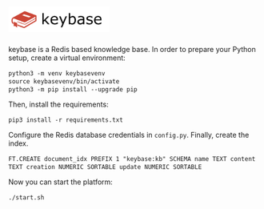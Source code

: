 # <img src="src/static/images/keybase.png" height="50px">

keybase is a Redis based knowledge base. In order to prepare your Python setup, create a virtual environment:

```
python3 -m venv keybasevenv
source keybasevenv/bin/activate
python3 -m pip install --upgrade pip
```
Then, install the requirements:

```
pip3 install -r requirements.txt
```

Configure the Redis database credentials in `config.py`. Finally, create the index.

```
FT.CREATE document_idx PREFIX 1 "keybase:kb" SCHEMA name TEXT content TEXT creation NUMERIC SORTABLE update NUMERIC SORTABLE
```

Now you can start the platform:

```
./start.sh
```
